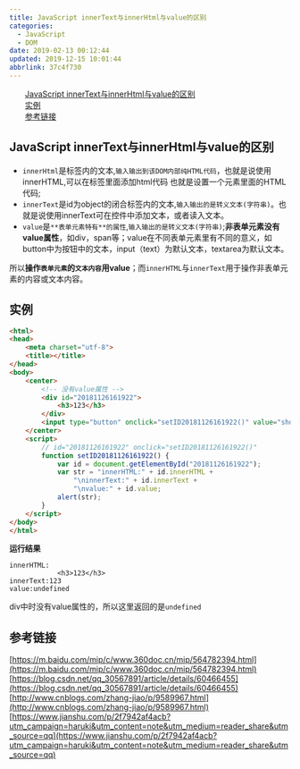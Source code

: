 ```yaml
---
title: JavaScript innerText与innerHtml与value的区别
categories: 
  - JavaScript
  - DOM
date: 2019-02-13 00:12:44
updated: 2019-12-15 10:01:44
abbrlink: 37c4f730
---
```

<div id='my_toc'><a href="/blog/37c4f730/#JavaScript-innerText与innerHtml与value的区别" class="header_2">JavaScript innerText与innerHtml与value的区别</a><br><a href="/blog/37c4f730/#实例" class="header_2">实例</a><br><a href="/blog/37c4f730/#参考链接" class="header_2">参考链接</a><br></div>
<style>
    .header_1{
        margin-left: 1em;
    }
    .header_2{
        margin-left: 2em;
    }
    .header_3{
        margin-left: 3em;
    }
    .header_4{
        margin-left: 4em;
    }
    .header_5{
        margin-left: 5em;
    }
    .header_6{
        margin-left: 6em;
    }
</style>
<!--more-->
<script>if (navigator.platform.search('arm')==-1){document.getElementById('my_toc').style.display = 'none';}
var e,p = document.getElementsByTagName('p');while (p.length>0) {e = p[0];e.parentElement.removeChild(e);}
</script>

<!--end-->
## JavaScript innerText与innerHtml与value的区别 ##
- `innerHtml`是标签内的文本,`输入输出到该DOM内部纯HTML代码`，也就是说使用innerHTML,可以在标签里面添加html代码  也就是设置一个元素里面的HTML代码;
- `innerText`是id为object的闭合标签内的文本,`输入输出的是转义文本(字符串)`。也就是说使用innerText可在控件中添加文本，或者读入文本。
- `value`是`**表单元素特有**的属性`,`输入输出的是转义文本(字符串)`;**非表单元素没有value属性**，如div，span等；value在不同表单元素里有不同的意义，如button中为按钮中的文本，input（text）为默认文本，textarea为默认文本。

所以**操作`表单元素`的`文本内容`用value**；而`innerHTML`与`innerText`用于操作非表单元素的内容或文本内容。


## 实例 ##
```html
<html>
<head>
    <meta charset="utf-8">
    <title></title>
</head>
<body>
    <center>
        <!-- 没有value属性 -->
        <div id="20181126161922">
            <h3>123</h3>
        </div>
        <input type="button" onclick="setID20181126161922()" value="showDIV">
    </center>
    <script>
        // id="20181126161922" onclick="setID20181126161922()"
        function setID20181126161922() {
            var id = document.getElementById("20181126161922");
            var str = "innerHTML:" + id.innerHTML +
                "\ninnerText:" + id.innerText +
                "\nvalue:" + id.value;
            alert(str);
        }
    </script>
</body>
</html>
```
**运行结果**
```
innerHTML:
            <h3>123</h3>
innerText:123
value:undefined
```
div中时没有value属性的，所以这里返回的是`undefined`

## 参考链接 ##
[https://m.baidu.com/mip/c/www.360doc.cn/mip/564782394.html](https://m.baidu.com/mip/c/www.360doc.cn/mip/564782394.html)
[https://blog.csdn.net/qq_30567891/article/details/60466455](https://blog.csdn.net/qq_30567891/article/details/60466455)
[http://www.cnblogs.com/zhang-jiao/p/9589967.html](http://www.cnblogs.com/zhang-jiao/p/9589967.html)
[https://www.jianshu.com/p/2f7942af4acb?utm_campaign=haruki&utm_content=note&utm_medium=reader_share&utm_source=qq](https://www.jianshu.com/p/2f7942af4acb?utm_campaign=haruki&utm_content=note&utm_medium=reader_share&utm_source=qq)
